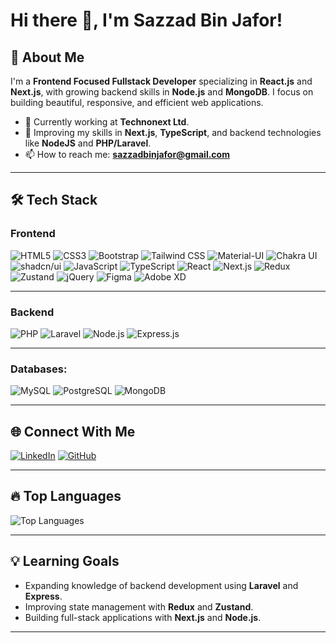 # Hi there 👋, I'm **Sazzad Bin Jafor**!

## 🚀 About Me  
I'm a **Frontend Focused Fullstack Developer** specializing in **React.js** and **Next.js**, with growing backend skills in **Node.js** and **MongoDB**. I focus on building beautiful, responsive, and efficient web applications.

- 🔭 Currently working at **Technonext Ltd**.  
- 🌱 Improving my skills in **Next.js**, **TypeScript**, and backend technologies like **NodeJS** and **PHP/Laravel**.  
- 📫 How to reach me: **sazzadbinjafor@gmail.com**  

---

## 🛠️ Tech Stack  

### **Frontend**  
![HTML5](https://img.shields.io/badge/HTML5-E34F26?style=flat&logo=html5&logoColor=white) ![CSS3](https://img.shields.io/badge/CSS3-1572B6?style=flat&logo=css3&logoColor=white) ![Bootstrap](https://img.shields.io/badge/Bootstrap-563D7C?style=flat&logo=bootstrap&logoColor=white) ![Tailwind CSS](https://img.shields.io/badge/Tailwind%20CSS-38B2AC?style=flat&logo=tailwind-css&logoColor=white) ![Material-UI](https://img.shields.io/badge/Material--UI-0081CB?style=flat&logo=mui&logoColor=white) ![Chakra UI](https://img.shields.io/badge/Chakra%20UI-319795?style=flat&logo=chakra-ui&logoColor=white) ![shadcn/ui](https://img.shields.io/badge/shadcn%2Fui-000000?style=flat&logo=shadcnui&logoColor=white) ![JavaScript](https://img.shields.io/badge/JavaScript-F7DF1E?style=flat&logo=javascript&logoColor=black) ![TypeScript](https://img.shields.io/badge/TypeScript-3178C6?style=flat&logo=typescript&logoColor=white) ![React](https://img.shields.io/badge/React-20232A?style=flat&logo=react&logoColor=61DAFB) ![Next.js](https://img.shields.io/badge/Next.js-000000?style=flat&logo=next.js&logoColor=white) ![Redux](https://img.shields.io/badge/Redux-764ABC?style=flat&logo=redux&logoColor=white) ![Zustand](https://img.shields.io/badge/Zustand-FFDD67?style=flat&logo=react&logoColor=black) ![jQuery](https://img.shields.io/badge/jQuery-0769AD?style=flat&logo=jquery&logoColor=white) ![Figma](https://img.shields.io/badge/Figma-F24E1E?style=flat&logo=figma&logoColor=white) ![Adobe XD](https://img.shields.io/badge/Adobe%20XD-FF61F6?style=flat&logo=adobexd&logoColor=white)


---

### **Backend**  
![PHP](https://img.shields.io/badge/PHP-777BB4?style=flat&logo=php&logoColor=white)  ![Laravel](https://img.shields.io/badge/Laravel-FF2D20?style=flat&logo=laravel&logoColor=white)  ![Node.js](https://img.shields.io/badge/Node.js-339933?style=flat&logo=node.js&logoColor=white)  ![Express.js](https://img.shields.io/badge/Express.js-000000?style=flat&logo=express&logoColor=white)

---

### Databases:  
![MySQL](https://img.shields.io/badge/MySQL-00000F?style=flat&logo=mysql&logoColor=white) ![PostgreSQL](https://img.shields.io/badge/PostgreSQL-316192?style=flat&logo=postgresql&logoColor=white) ![MongoDB](https://img.shields.io/badge/MongoDB-4EA94B?style=flat&logo=mongodb&logoColor=white)


---

## 🌐 Connect With Me  
[![LinkedIn](https://img.shields.io/badge/LinkedIn-0077B5?style=flat&logo=linkedin&logoColor=white)](https://linkedin.com/in/sazzadbinjafor)  [![GitHub](https://img.shields.io/badge/GitHub-333333?style=flat&logo=github&logoColor=white)](https://github.com/Sazzad171)  

---

## 🔥 Top Languages  
![Top Languages](https://github-readme-stats.vercel.app/api/top-langs/?username=Sazzad171&layout=compact&theme=radical)  

---

## 💡 Learning Goals  
- Expanding knowledge of backend development using **Laravel** and **Express**.  
- Improving state management with **Redux** and **Zustand**.  
- Building full-stack applications with **Next.js** and **Node.js**.  

---
